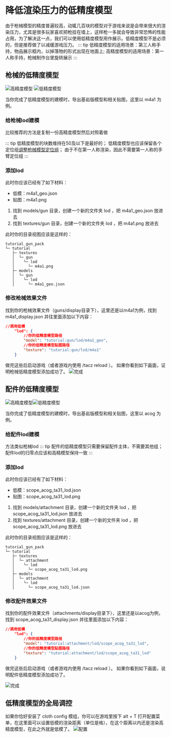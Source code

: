 # 降低渲染压力的低精度模型

由于枪械模型的精度普遍较高，动辄几百块的模型对于游戏来说是会带来很大的渲染压力，尤其是很多玩家喜欢把枪挂在墙上，这样枪一多就会导致非常恐怖的性能占用，为了解决这一点，我们可以使用低精度模型用作展示。低精度模型不是必须的，但是推荐做了以减缓游戏压力。
::: tip
低精度模型的适用场景：第三人称手持，物品展示框内，以掉落物的形式出现在地面上; 高精度模型的适用场景：第一人称手持，枪械制作台里旋转展示
:::

## 枪械的低精度模型

![高精度模型](./lod_m4a1.png)
![低精度模型](./lod_m4a1_lod.png)

当你完成了低精度模型的建模时，导出基岩版模型和相关贴图，这里以 m4a1 为例。

### 给枪械lod建模

比较推荐的方法是复制一份高精度模型然后对照着做

::: tip
低精度模型的块数维持在50及以下是最好的；
低精度模型也应该保留各个定位组[调整枪械模型定位组](/zh/gunpack/gun_positioning/)；
由于不在第一人称渲染，因此不需要第一人称的手臂定位组
:::

### 添加lod

此时你应该已经有了如下材料：

- 低模：m4a1_geo.json
- 贴图：m4a1.png

1. 找到 models/gun 目录，创建一个新的文件夹 lod ，把 m4a1_geo.json 放进去
2. 找到 textures/gun 目录，创建一个新的文件夹 lod ，把 m4a1.png 放进去

此时你的目录视图应该是这样的：

```
tutorial_gun_pack
└─ tutorial
   ├─ textures
   │  └─ gun
   │    └─ lod
   │      └─ m4a1.png
   ├─ models
   │  └─ gun
   │    └─ lod
   │      └─ m4a1_geo.json
```

### 修改枪械效果文件

找到你的枪械效果文件（guns/display目录下），这里还是以m4a1为例，找到 m4a1_display.json 并往里面添加以下内容：

```json
//调用低模
    "lod": {
        //你的低精度模型路径
        "model": "tutorial:gun/lod/m4a1_geo",
        //你的低精度模型贴图路径
        "texture": "tutorial:gun/lod/m4a1"
    }
```

做完这些后启动游戏（或者游戏内使用 /tacz reload ）。
如果你看到如下画面，证明枪械低精度模型添加成功了。
![完成](./lod_m4a1_finish.png)

## 配件的低精度模型

![高精度模型](./lod_scope.png)![低精度模型](./lod_scope_lod.png)

当你完成了低精度模型的建模时，导出基岩版模型和相关贴图，这里以 acog 为例。

### 给配件lod建模

方法类似枪械lod
::: tip
配件的低精度模型只需要保留配件主体，不需要其他组；
配件lod的归零点应该和高精模型保持一致
:::

### 添加lod

此时你应该已经有了如下材料：

- 低模：scope_acog_ta31_lod.json
- 贴图：scope_acog_ta31_lod.png

1. 找到 models/attachment 目录，创建一个新的文件夹 lod ，把 scope_acog_ta31_lod.json 放进去
2. 找到 textures/attachment 目录，创建一个新的文件夹 lod ，把 scope_acog_ta31_lod.png 放进去

此时你的目录视图应该是这样的：

```
tutorial_gun_pack
└─ tutorial
   ├─ textures
   │  └─ attachment
   │    └─ lod
   │      └─ scope_acog_ta31_lod.png
   ├─ models
   │  └─ attachment
   │    └─ lod
   │      └─ scope_acog_ta31_lod.json
```

### 修改配件效果文件

找到你的配件效果文件（attachments/display目录下），这里还是以acog为例，找到 scope_acog_ta31_display.json 并往里面添加以下内容：

```json
//调用低模
    "lod": {
        //你的低精度模型路径
        "model": "tutorial:attachment/lod/scope_acog_ta31_lod",
        //你的低精度模型贴图路径
        "texture": "tutorial:attachment/lod/scope_acog_ta31_lod"
    }
```

做完这些后启动游戏（或者游戏内使用 /tacz reload ）。
如果你看到如下画面，说明配件低精度模型添加成功了。

![完成](./lod_scope_finish.png)

## 低精度模型的全局调控

如果你恰好安装了 cloth config 模组，你可以在游戏里按下 alt + T 打开配置菜单，在这里面可以设置低模的渲染距离（单位是格），在这个距离以内还是渲染高精度模型，在此之外就是低模了。
![配置](./lod_config.png)


